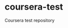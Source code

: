 # coursera-test
Coursera test repository
<!DOCTYPE html>
<html lang="en">
<head>
    <meta charset="UTF-8">
    <meta http-equiv="X-UA-Compatible" content="IE=edge">
    <meta name="viewport" content="width=device-width, initial-scale=1.0">
    <title>The page I created using VSCODE</title>
    <style>
        td:link{
            background-color:blue;
        }
        td:visited{
            background-color:blue;
        }
        td:hover{
            background-color:red;
        }
        td:active{
            background-color:yellow;
        }

        a:link{
            background-color:blue;
            color:white;
        }
        a:visited{
            background-color:blue;
            color:white;
        }
        a:hover{
            background-color:red;
        }
        a:active{
            background-color:yellow;
        }
    </style>

</head>
<body>
    <center>With the striking of the gong, comes a great fortune. <br>锣声一响，黄金万两。6666</center>
    <hr color="green" width="600" align="left">     
    <hr color="red" width="600" align="right">     

    <p>&#128514</p> 
    <p>&#128515</p>
    <p>&#128514</p> 
    <p>&#128515</p>
    <p>&#128514</p> 
    <p>&#128515</p>
    <p>&#128514</p> 
    <p>&#128515</p>

    <p>&#128514</p> 
    <p>&#128515</p>
    <p>&#128514</p> 
    <p>&#128515</p>

    <table border="1">
        <tr>
            <td>首页</td>
            <td>国内</td>
            <td>国际</td>
            <td>军事</td>
            <td>财经</td>
            <td>娱乐</td>
            <td>体育</td>
            <td>互联网</td>
            <td>科技</td>
            <td>游戏</td>
        </tr>
    </table>

    <a href="http://google.com.au">首页</a>
    <a href>国内</a>
    <a href>国际</a>
    <a href>军事</a>
    <a href>财经</a>
    <a href>娱乐</a>
</body>
</html>
